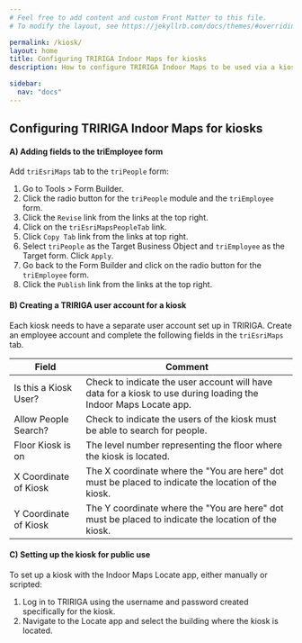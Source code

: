 ```yaml
---
# Feel free to add content and custom Front Matter to this file.
# To modify the layout, see https://jekyllrb.com/docs/themes/#overriding-theme-defaults

permalink: /kiosk/
layout: home
title: Configuring TRIRIGA Indoor Maps for kiosks
description: How to configure TRIRIGA Indoor Maps to be used via a kiosk.

sidebar:
  nav: "docs"
---
```


## Configuring TRIRIGA Indoor Maps for kiosks

#### A) Adding fields to the triEmployee form

Add `triEsriMaps` tab to the `triPeople` form:
   1. Go to Tools > Form Builder.
   2. Click the radio button for the `triPeople` module and the `triEmployee` form.
   3. Click the `Revise` link from the links at the top right.
   4. Click on the `triEsriMapsPeopleTab` link.
   5. Click `Copy Tab` link from the links at top right.
   6. Select `triPeople` as the Target Business Object and `triEmployee` as the Target form. Click `Apply`.
   7. Go back to the Form Builder and click on the radio button for the `triEmployee` form.
   8. Click the `Publish` link from the links at the top right.


#### B) Creating a TRIRIGA user account for a kiosk

Each kiosk needs to have a separate user account set up in TRIRIGA.  Create an employee account and complete the following fields in the `triEsriMaps` tab.

Field | Comment 
------- | ---------
Is this a Kiosk User? | Check to indicate the user account will have data for a kiosk to use during loading the Indoor Maps Locate app.
Allow People Search? | Check to indicate the users of the kiosk must be able to search for people.
Floor Kiosk is on | The level number representing the floor where the kiosk is located.
X Coordinate of Kiosk | The X coordinate where the "You are here" dot must be placed to indicate the location of the kiosk.
Y Coordinate of Kiosk | The Y coordinate where the "You are here" dot must be placed to indicate the location of the kiosk.

#### C) Setting up the kiosk for public use

To set up a kiosk with the Indoor Maps Locate app, either manually or scripted:
1. Log in to TRIRIGA using the username and password created specifically for the kiosk.
2. Navigate to the Locate app and select the building where the kiosk is located.